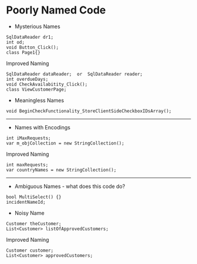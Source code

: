# Poorly Named Code
- Mysterious Names 
```
SqlDataReader dr1;              
int od;                         
void Button_Click();            
class Page1{}                   
```
Improved Naming
```
SqlDataReader dataReader;  or  SqlDataReader reader;
int overdueDays;
void CheckAvailabitity_Click();
class ViewCustomerPage;
```
- Meaningless Names
```
void BeginCheckFunctionality_StoreClientSideCheckboxIDsArray();
```
___
- Names with Encodings 
```               
int iMaxRequests;                   
var m_objCollection = new StringCollection();
```
Improved Naming
```
int maxRequests;
var countryNames = new StringCollection();
```
___
 - Ambiguous Names - what does this code do?
```
bool MultiSelect() {}
incidentNameId;
```
 - Noisy Name
```
Customer theCustomer;
List<Customer> listOfApprovedCustomers;
```
Improved Naming
```
Customer customer;
List<Customer> approvedCustomers;
```
